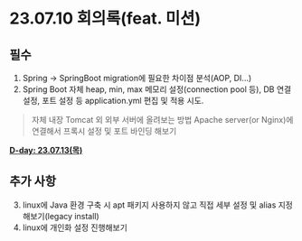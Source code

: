 # 23.07.10 회의록(feat. 미션)
## 필수
1. Spring -> SpringBoot migration에 필요한 차이점 분석(AOP, DI...)
2. Spring Boot 자체 heap, min, max 메모리 설정(connection pool 등), DB 연결 설정, 포트 설정 등 application.yml 편집 및 적용 시도.
 > 자체 내장 Tomcat 외 외부 서버에 올려보는 방법
 > Apache server(or Nginx)에 연결해서 프록시 설정 및 포트 바인딩 해보기

<U>**D-day: 23.07.13(목)**</U>

## 추가 사항
3. linux에 Java 환경 구축 시 apt 패키지 사용하지 않고 직접 세부 설정 및 alias 지정해보기(legacy install)
4. linux에 개인화 설정 진행해보기